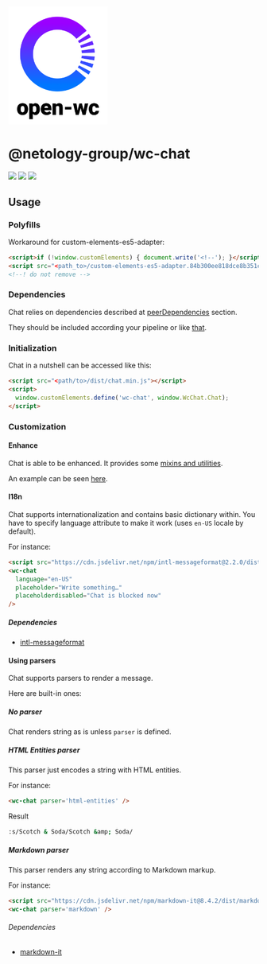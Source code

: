 <img src="https://raw.githubusercontent.com/open-wc/open-wc/master/assets/images/logo.png" alt="open-wc" width="200px" />

# @netology-group/wc-chat

[![](https://data.jsdelivr.com/v1/package/npm/@netology-group/wc-chat/badge?style=rounded)](https://www.jsdelivr.com/package/npm/@netology-group/wc-chat)
![](https://img.shields.io/npm/dt/@netology-group/wc-chat.svg)
![](https://img.shields.io/npm/dm/@netology-group/wc-chat.svg)


## Usage

### Polyfills

Workaround for custom-elements-es5-adapter:
```html
<script>if (!window.customElements) { document.write('<!--'); }</script>
<script src="<path_to>/custom-elements-es5-adapter.84b300ee818dce8b351c7cc7c100bcf7.js" type="text/javascript" ></script>
<!--! do not remove -->
```

### Dependencies

Chat relies on dependencies described at [peerDependencies](./package.json#L99-101) section.

They should be included according your pipeline or like [that](./index.html#L11-L17).

### Initialization

Chat in a nutshell can be accessed like this:

```html
<script src="<path/to>/dist/chat.min.js"></script>
<script>
  window.customElements.define('wc-chat', window.WcChat.Chat);
</script>
```

### Customization

#### Enhance

Chat is able to be enhanced. It provides some [mixins and utilities](https://github.com/netology-group/wc-utils).

An example can be seen [here](https://github.com/netology-group/wc-utils).

#### I18n

Chat supports internationalization and contains basic dictionary within. You have to specify language attribute to make it work (uses `en-US` locale by default).

For instance:

```html
<script src="https://cdn.jsdelivr.net/npm/intl-messageformat@2.2.0/dist/intl-messageformat-with-locales.min.js"></script>
<wc-chat
  language="en-US"
  placeholder="Write something…"
  placeholderdisabled="Chat is blocked now"
/>
```

##### Dependencies

- [intl-messageformat](https://github.com/yahoo/intl-messageformat)

#### Using parsers

Chat supports parsers to render a message.

Here are built-in ones:

##### No parser

Chat renders string as is unless `parser` is defined.

##### HTML Entities parser

This parser just encodes a string with HTML entities.

For instance:

```html
<wc-chat parser='html-entities' />
```
Result

```sh
:s/Scotch & Soda/Scotch &amp; Soda/
```

##### Markdown parser

This parser renders any string according to Markdown markup.

For instance:
```html
<script src="https://cdn.jsdelivr.net/npm/markdown-it@8.4.2/dist/markdown-it.min.js"></script>
<wc-chat parser='markdown' />
```

###### Dependencies

- [markdown-it](https://github.com/markdown-it/markdown-it) 
